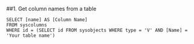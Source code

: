 ##1. Get column names from a table
```
SELECT [name] AS [Column Name]
FROM syscolumns
WHERE id = (SELECT id FROM sysobjects WHERE type = 'V' AND [Name] = 'Your table name')
```
